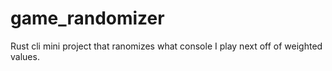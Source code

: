 # game_randomizer

Rust cli mini project that ranomizes what console I play next off of weighted values.
